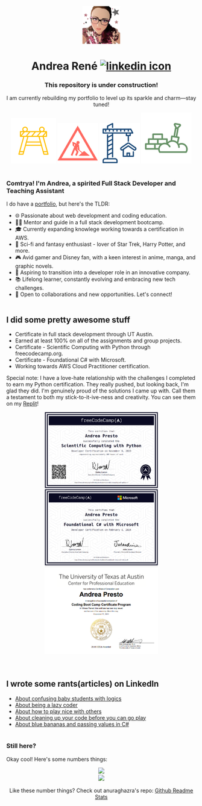 <div align='center'>
    <img src='./src/assets/avatars/avatarthumb.png' width='100' alt='stylized avatar'/>
    <h1>Andrea Ren&eacute;
    <a href='https://www.linkedin.com/in/andreapresto/' alt='a link to Andrea's linkedin profile'><img src='https://cdn.jsdelivr.net/gh/devicons/devicon/icons/linkedin/linkedin-original.svg' width='25' alt='linkedin icon'/></a></h1>
    <h3>This repository is under construction!</h3>
        <p>I am currently rebuilding my portfolio to level up its sparkle and charm—stay tuned!</p>
    <img src='./src/assets/svg_icons/yellowcaution.svg'/>
    <img src='./src/assets/svg_icons/pinkconstruction.svg'/>
    <img src='./src/assets/svg_icons/blueconstruction.svg'/>
    <img src='./src/assets/svg_icons/greenconstruction.svg'/>
</div>
<br/>

### Comtrya! I'm Andrea, a spirited Full Stack Developer and Teaching Assistant

I do have a [portfolio](https://andrearene.github.io/AndreaRene/), but here's the TLDR:

- 🌐 Passionate about web development and coding education.
- 👩‍🏫 Mentor and guide in a full stack development bootcamp.
- 🎓 Currently expanding knowlege working towards a certification in AWS.
- 🖖 Sci-fi and fantasy enthusiast - lover of Star Trek, Harry Potter, and more.
- 🎮 Avid gamer and Disney fan, with a keen interest in anime, manga, and graphic novels.
- 🌟 Aspiring to transition into a developer role in an innovative company.
- 📚 Lifelong learner, constantly evolving and embracing new tech challenges.
- 💼 Open to collaborations and new opportunities. Let's connect!
  <br/>
  <br/>

## I did some pretty awesome stuff

- Certificate in full stack development through UT Austin.
- Earned at least 100% on all of the assignments and group projects.
- Certificate - Scientific Computing with Python through freecodecamp.org.
- Certificate - Foundational C# with Microsoft.
- Working towards AWS Cloud Practitioner certification.

Special note: I have a love-hate relationship with the challenges I completed to earn my Python certification. They really pushed, but looking back, I'm glad they did. I'm genuinely proud of the solutions I came up with. Call them a testament to both my stick-to-it-ive-ness and creativity. You can see them on my [Replit](https://replit.com/@AndreaRene)!

<div align='center'>
    <img src='src/assets/certs/pythoncert.png' width='300' alt='image of python certification'/>
    <img src='src/assets/certs/cSharpCert.png' width='300' alt='image of c sharp certification'>
    <img src='src/assets/certs/UTCert.png' width='300' alt='image of bootcamp certification'/>
</div>
<br/>
<br/>

## I wrote some rants(articles) on LinkedIn

- [About confusing baby students with logics](https://www.linkedin.com/pulse/teaching-conditional-statements-real-challengeits-what-andrea-presto/)
- [About being a lazy coder](https://www.linkedin.com/pulse/im-lazy-i-know-confessions-from-flexbox-nester-andrea-presto/)
- [About how to play nice with others](https://www.linkedin.com/pulse/i-dont-get-git-why-you-yelling-me-version-control-andrea-presto/)
- [About cleaning up your code before you can go play](https://www.linkedin.com/pulse/dry-code-what-i-mean-clean-clear-concise-andrea-presto/)
- [About blue bananas and passing values in C#](https://www.linkedin.com/pulse/blue-bananas-confused-potatoes-photographic-journey-through-presto-qptse/)
  <br/>
  <br/>

### Still here?

Okay cool! Here's some numbers things:

<div align='center'>
    <div>
        <img src='https://github-readme-stats.vercel.app/api?username=andrearene&hide=issues,contribs&theme=dracula' width='500' />
    </div>
    <div>
        <img src='https://github-readme-stats.vercel.app/api/top-langs/?username=andrearene&layout=compact&theme=dracula&hide=procfile,nix&langs_count=6&size_weight=0&count_weight=1' width='500' />
    </div>
</div?>

Like these number things? Check out anuraghazra's repo: [Github Readme Stats](https://github.com/anuraghazra/github-readme-stats)
